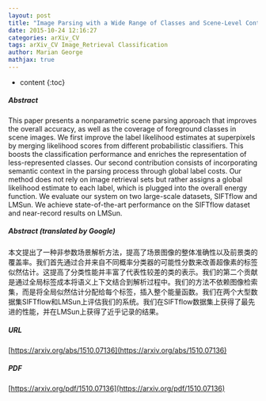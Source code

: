 ```yaml
---
layout: post
title: "Image Parsing with a Wide Range of Classes and Scene-Level Context"
date: 2015-10-24 12:16:27
categories: arXiv_CV
tags: arXiv_CV Image_Retrieval Classification
author: Marian George
mathjax: true
---
```


* content
{:toc}

##### Abstract
This paper presents a nonparametric scene parsing approach that improves the overall accuracy, as well as the coverage of foreground classes in scene images. We first improve the label likelihood estimates at superpixels by merging likelihood scores from different probabilistic classifiers. This boosts the classification performance and enriches the representation of less-represented classes. Our second contribution consists of incorporating semantic context in the parsing process through global label costs. Our method does not rely on image retrieval sets but rather assigns a global likelihood estimate to each label, which is plugged into the overall energy function. We evaluate our system on two large-scale datasets, SIFTflow and LMSun. We achieve state-of-the-art performance on the SIFTflow dataset and near-record results on LMSun.

##### Abstract (translated by Google)
本文提出了一种非参数场景解析方法，提高了场景图像的整体准确性以及前景类的覆盖率。我们首先通过合并来自不同概率分类器的可能性分数来改善超像素的标签似然估计。这提高了分类性能并丰富了代表性较差的类的表示。我们的第二个贡献是通过全局标签成本将语义上下文结合到解析过程中。我们的方法不依赖图像检索集，而是将全局似然估计分配给每个标签，插入整个能量函数。我们在两个大型数据集SIFTflow和LMSun上评估我们的系统。我们在SIFTflow数据集上获得了最先进的性能，并在LMSun上获得了近乎记录的结果。

##### URL
[https://arxiv.org/abs/1510.07136](https://arxiv.org/abs/1510.07136)

##### PDF
[https://arxiv.org/pdf/1510.07136](https://arxiv.org/pdf/1510.07136)


